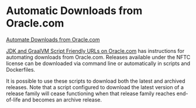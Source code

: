 # Automatic Downloads from Oracle.com

[Automate Downloads from Oracle.com](videohub:1_jzqalln0)

[JDK and GraalVM Script Friendly URLs on Oracle.com](https://www.oracle.com/java/technologies/jdk-script-friendly-urls/) has instructions for automating downloads from Oracle.com. Releases available under the NFTC license can be downloaded via command line or automatically in scripts and Dockerfiles.

It is possible to use these scripts to download both the latest and archived releases. Note that a script configured to download the latest version of a release family will cease functioning when that release family reaches end-of-life and becomes an archive release.



